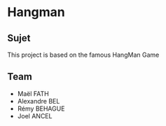 # Hangman

## Sujet

This project is based on the famous HangMan Game

## Team

- Maël FATH 
- Alexandre BEL
- Rémy BEHAGUE
- Joel ANCEL